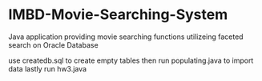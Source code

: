 # IMBD-Movie-Searching-System
Java application providing movie searching functions utilizeing faceted search on Oracle Database

use createdb.sql to create empty tables
then run populating.java to import data
lastly run hw3.java
